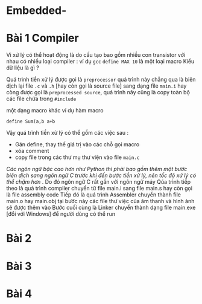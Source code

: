 # Embedded-
# Bài 1 Compiler 
Vi xử lý có thể hoạt động là do cấu tạo bao gồm nhiều con transistor với nhau 
có nhiều loại compiler : ví dụ `gcc`
`define MAX 10` là một loại macro 
Kiểu dữ liệu là gì ? 

Quá trình tiền xử lý được gọi là `preprocessor` quá trình này chẳng qua là biên dịch lại file `.c` và `.h` [hay còn gọi là source file] sang dạng file `main.i` hay còng được gọi là `preprocessed source`, quá trình nãy cũng là copy toàn bộ các file chứa trong `#include` 

một dạng macro khác ví dụ hàm macro 

`define Sum(a,b a+b `

Vậy quá trình tiền xử lý có thể gồm các việc sau : 
- Gán define, thay thế giá trị vào các chỗ gọi macro 
- xóa comment 
- copy file trong các thư mụ thư viện vào file `main.c `

*Các ngôn ngữ bậc cao hơn như Python thì phải bao gồm thêm một bước biên dịch sang ngôn ngữ C trước khi đến bước tiền xử lý, nên tốc độ xử lý có thể chậm hơn* . Do đó ngôn ngữ C rất gần với ngôn ngữ máy 
Qúa trình tiếp theo là quá trình compiler chuyển từ file main.i sang file main.s hay còn gọi là file assembly code
Tiếp đó là quá trình Assembler chuyển thành file main.o hay main.obj tại bước này các file thư việc của âm thanh và hình ảnh sẽ được thêm vào 
Bước cuối cùng là Linker chuyển thành dạng file main.exe [đổi với Windows] để người dùng có thể run 
# Bài 2 
# Bài 3 
# Bài 4
